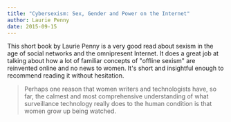 ```yaml
---
title: "Cybersexism: Sex, Gender and Power on the Internet"
author: Laurie Penny
date: 2015-09-15
---
```


This short book by Laurie Penny is a very good read about sexism in the age of social networks and the omnipresent Internet. It does a great job at talking about how a lot of familiar concepts of "offline sexism" are reinvented online and no news to women. It's short and insightful enough to recommend reading it
without hesitation.

> Perhaps one reason that women writers and technologists have, so far, the calmest and most comprehensive understanding of what surveillance technology really does to the human condition is that women grow up being watched.

